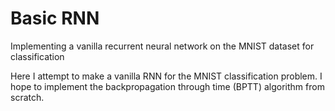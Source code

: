 # Basic RNN
Implementing a vanilla recurrent neural network on the MNIST dataset for classification

Here I attempt to make a vanilla RNN for the MNIST classification problem. I hope to implement the backpropagation through time 
(BPTT) algorithm from scratch.
